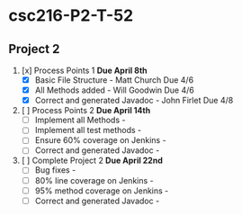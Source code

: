 # csc216-P2-T-52
## Project 2

1. [x] Process Points 1 **Due April 8th** 
    - [x] Basic File Structure - Matt Church Due 4/6
    - [x] All Methods added - Will Goodwin Due 4/6
    - [x] Correct and generated Javadoc - John Firlet Due 4/8
2. [ ] Process Points 2 **Due April 14th**
   - [ ] Implement all Methods -
   - [ ] Implement all test methods -
   - [ ] Ensure 60% coverage on Jenkins -
   - [ ] Correct and generated Javadoc -
3. [ ] Complete Project 2 **Due April 22nd**
   - [ ] Bug fixes -
   - [ ] 80% line coverage on Jenkins -
   - [ ] 95% method coverage on Jenkins -
   - [ ] Correct and generated Javadoc -
